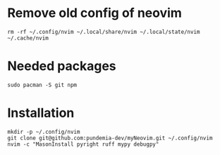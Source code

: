 # Remove old config of neovim
```
rm -rf ~/.config/nvim ~/.local/share/nvim ~/.local/state/nvim ~/.cache/nvim
```

# Needed packages
```shell
sudo pacman -S git npm
```

# Installation
```
mkdir -p ~/.config/nvim
git clone git@github.com:pundemia-dev/myNeovim.git ~/.config/nvim
nvim -c "MasonInstall pyright ruff mypy debugpy"
```
